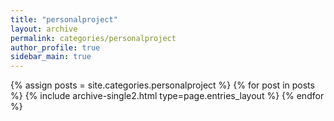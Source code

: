 ```yaml
---
title: "personalproject"
layout: archive
permalink: categories/personalproject
author_profile: true
sidebar_main: true
---
```


{% assign posts = site.categories.personalproject %}
{% for post in posts %} {% include archive-single2.html type=page.entries_layout %} {% endfor %}